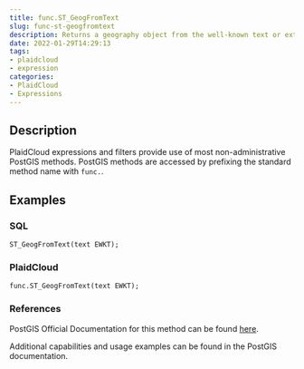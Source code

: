 ```yaml
---
title: func.ST_GeogFromText
slug: func-st-geogfromtext
description: Returns a geography object from the well-known text or extended well-known representation
date: 2022-01-29T14:29:13
tags:
- plaidcloud
- expression
categories:
- PlaidCloud
- Expressions
---
```



## Description


PlaidCloud expressions and filters provide use of most non-administrative PostGIS methods. PostGIS methods are accessed by prefixing the standard method name with `func.`.



## Examples


### SQL



```
ST_GeogFromText(text EWKT);
```


### PlaidCloud



```
func.ST_GeogFromText(text EWKT);
```


### References


PostGIS Official Documentation for this method can be found [here](https://postgis.net/docs/manual-3.1/ST_GeogFromText.html).



Additional capabilities and usage examples can be found in the PostGIS documentation.

